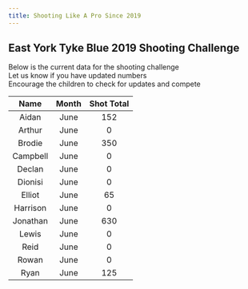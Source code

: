 ```yaml
---
title: Shooting Like A Pro Since 2019
---
```



## East York Tyke Blue 2019 Shooting Challenge

Below is the current data for the shooting challenge  
Let us know if you have updated numbers  
Encourage the children to check for updates and compete


| Name     | Month | Shot Total |
|:--------:|:-----:|:----------:|
| Aidan    | June  | 152        |
| Arthur   | June  | 0       |
| Brodie   | June  | 350        |
| Campbell     | June  | 0        |
| Declan     | June  | 0        |
| Dionisi     | June  | 0        |
| Elliot     | June  | 65        |
| Harrison     | June  | 0        |
| Jonathan     | June  | 630        |
| Lewis     | June  | 0        |
| Reid     | June  | 0        |
| Rowan     | June  | 0        |
| Ryan     | June  | 125        |

